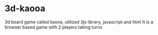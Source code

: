 # 3d-kaooa
3d board game called kaooa, utilized 3js library, javascript and html
It is a browser based game with 2 players taking turns
